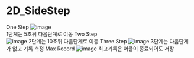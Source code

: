 # 2D_SideStep

One Step 
![image](https://user-images.githubusercontent.com/48191157/71569128-3f518680-2b10-11ea-868c-dc338c99a6db.png)  
1단계는 5초뒤 다음단계로 이동
Two Step  
![image](https://user-images.githubusercontent.com/48191157/71569136-47112b00-2b10-11ea-9cd0-6256898e5301.png) 
2단계는 10초뒤 다음단계로 이동
Three Step 
![image](https://user-images.githubusercontent.com/48191157/71569140-4a0c1b80-2b10-11ea-9147-37d9c2d21772.png)
3단계는 다음단계가 없고 기록 측정
Max Record 
![image](https://user-images.githubusercontent.com/48191157/71569163-82abf500-2b10-11ea-8e40-303a8ab98474.png)
최고기록은 어플이 종료되어도 저장

